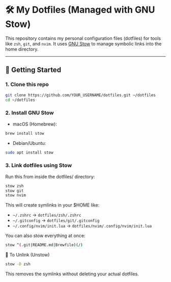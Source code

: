 # 🛠 My Dotfiles (Managed with GNU Stow)

This repository contains my personal configuration files (dotfiles) for tools like `zsh`, `git`, and `nvim`.
It uses [GNU Stow](https://www.gnu.org/software/stow/) to manage symbolic links into the home directory.

---

## 🚀 Getting Started

### 1. Clone this repo

```bash
git clone https://github.com/YOUR_USERNAME/dotfiles.git ~/dotfiles
cd ~/dotfiles
```

### 2. Install GNU Stow

- macOS (Homebrew):

```bash
brew install stow
```

- Debian/Ubuntu:

```bash
sudo apt install stow
```

### 3. Link dotfiles using Stow

Run this from inside the dotfiles/ directory:

```bash
stow zsh
stow git
stow nvim
```

This will create symlinks in your $HOME like:

- `~/.zshrc` → `dotfiles/zsh/.zshrc`
- `~/.gitconfig` → `dotfiles/git/.gitconfig`
- `~/.config/nvim/init.lua` → `dotfiles/nvim/.config/nvim/init.lua`

You can also stow everything at once:

```bash
stow ^(.git|README.md|Brewfile)(/) 
```

🔄 To Unlink (Unstow)

```bash
stow -D zsh
```

This removes the symlinks without deleting your actual dotfiles.
